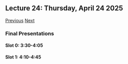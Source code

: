 ## Lecture 24: Thursday, April 24 2025

[Previous](/course/spring2025-utsa/lectures/L23) [Next](/course/spring2025-utsa/lectures/L25)

### Final Presentations

#### Slot 0: 3:30-4:05

#### Slot 1: 4:10-4:45
